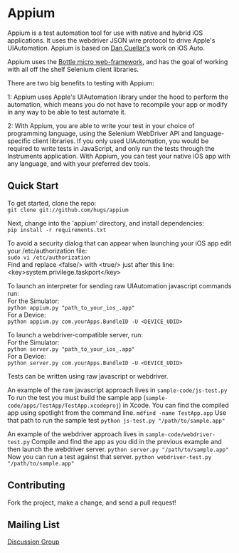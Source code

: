 Appium
=========

Appium is a test automation tool for use with native and hybrid iOS applications. It uses the webdriver JSON  wire protocol to drive Apple's UIAutomation. Appium is based on [Dan Cuellar's](http://github.com/penguinho) work on iOS Auto.

Appium uses the [Bottle micro web-framework](http://www.bottlepy.org), and has the goal of working with all off the shelf Selenium client libraries.

There are two big benefits to testing with Appium:

1: Appium uses Apple's UIAutomation library under the hood to perform the automation, which means you do not have to recompile your app or modify in any way to be able to test automate it.

2: With Appium, you are able to write your test in your choice of programming language, using the Selenium WebDriver API and language-specific client libraries. If you only used UIAutomation, you would be required to write tests in JavaScript, and only run the tests through the Instruments application. With Appium, you can test your native iOS app with any language, and with your preferred dev tools.

Quick Start
-----------

To get started, clone the repo:<br />
`git clone git://github.com/hugs/appium`

Next, change into the 'appium' directory, and install dependencies:<br />
`pip install -r requirements.txt`

To avoid a security dialog that can appear when launching your iOS app edit your /etc/authorization file:<br />
`sudo vi /etc/authorization`<br />
Find and replace &lt;false/&gt; with &lt;true/&gt; just after this line: &lt;key&gt;system.privilege.taskport&lt;/key&gt;

To launch an interpreter for sending raw UIAutomation javascript commands run:<br />
For the Simulator:<br />
`python appium.py "path_to_your_ios_.app"` <br />
For a Device:<br />
`python appium.py com.yourApps.BundleID -U <DEVICE_UDID>` <br />

To launch a webdriver-compatible server, run:<br />
For the Simulator:<br />
`python server.py "path_to_your_ios_.app"` <br />
For a Device:<br />
`python server.py com.yourApps.BundleID -U <DEVICE_UDID>` <br />

Tests can be written using raw javascript or webdriver.

An example of the raw javascript approach lives in `sample-code/js-test.py`
To run the test you must build the sample app (`sample-code/apps/TestApp/TestApp.xcodeproj`) in Xcode.
You can find the compiled app using spotlight from the command line. `mdfind -name TestApp.app`
Use that path to run the sample test `python js-test.py "/path/to/sample.app"`

An example of the webdriver approach lives in `sample-code/webdriver-test.py`
Compile and find the app as you did in the previous example and then launch the webdriver server. `python server.py "/path/to/sample.app"`
Now you can run a test against that server. `python webdriver-test.py "/path/to/sample.app"`

Contributing
------------

Fork the project, make a change, and send a pull request! 

Mailing List
-----------

<a href="https://groups.google.com/d/forum/appium-discuss">Discussion Group</a>
